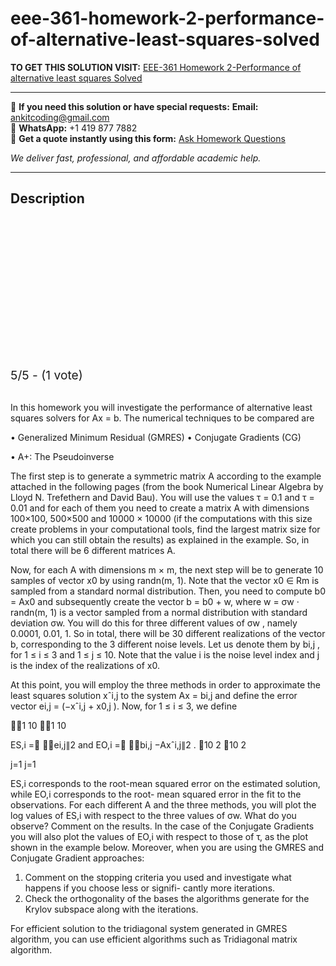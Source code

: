 # eee-361-homework-2-performance-of-alternative-least-squares-solved
**TO GET THIS SOLUTION VISIT:** [EEE-361 Homework 2-Performance of alternative least squares Solved](https://www.ankitcodinghub.com/product/eee-361-homework-2-performance-of-alternative-least-squares-solved/)


---

📩 **If you need this solution or have special requests:** **Email:** ankitcoding@gmail.com  
📱 **WhatsApp:** +1 419 877 7882  
📄 **Get a quote instantly using this form:** [Ask Homework Questions](https://www.ankitcodinghub.com/services/ask-homework-questions/)

*We deliver fast, professional, and affordable academic help.*

---

<h2>Description</h2>



<div class="kk-star-ratings kksr-auto kksr-align-center kksr-valign-top" data-payload="{&quot;align&quot;:&quot;center&quot;,&quot;id&quot;:&quot;94163&quot;,&quot;slug&quot;:&quot;default&quot;,&quot;valign&quot;:&quot;top&quot;,&quot;ignore&quot;:&quot;&quot;,&quot;reference&quot;:&quot;auto&quot;,&quot;class&quot;:&quot;&quot;,&quot;count&quot;:&quot;1&quot;,&quot;legendonly&quot;:&quot;&quot;,&quot;readonly&quot;:&quot;&quot;,&quot;score&quot;:&quot;5&quot;,&quot;starsonly&quot;:&quot;&quot;,&quot;best&quot;:&quot;5&quot;,&quot;gap&quot;:&quot;4&quot;,&quot;greet&quot;:&quot;Rate this product&quot;,&quot;legend&quot;:&quot;5\/5 - (1 vote)&quot;,&quot;size&quot;:&quot;24&quot;,&quot;title&quot;:&quot;EEE-361 Homework 2-Performance of alternative least squares Solved&quot;,&quot;width&quot;:&quot;138&quot;,&quot;_legend&quot;:&quot;{score}\/{best} - ({count} {votes})&quot;,&quot;font_factor&quot;:&quot;1.25&quot;}">

<div class="kksr-stars">

<div class="kksr-stars-inactive">
            <div class="kksr-star" data-star="1" style="padding-right: 4px">


<div class="kksr-icon" style="width: 24px; height: 24px;"></div>
        </div>
            <div class="kksr-star" data-star="2" style="padding-right: 4px">


<div class="kksr-icon" style="width: 24px; height: 24px;"></div>
        </div>
            <div class="kksr-star" data-star="3" style="padding-right: 4px">


<div class="kksr-icon" style="width: 24px; height: 24px;"></div>
        </div>
            <div class="kksr-star" data-star="4" style="padding-right: 4px">


<div class="kksr-icon" style="width: 24px; height: 24px;"></div>
        </div>
            <div class="kksr-star" data-star="5" style="padding-right: 4px">


<div class="kksr-icon" style="width: 24px; height: 24px;"></div>
        </div>
    </div>

<div class="kksr-stars-active" style="width: 138px;">
            <div class="kksr-star" style="padding-right: 4px">


<div class="kksr-icon" style="width: 24px; height: 24px;"></div>
        </div>
            <div class="kksr-star" style="padding-right: 4px">


<div class="kksr-icon" style="width: 24px; height: 24px;"></div>
        </div>
            <div class="kksr-star" style="padding-right: 4px">


<div class="kksr-icon" style="width: 24px; height: 24px;"></div>
        </div>
            <div class="kksr-star" style="padding-right: 4px">


<div class="kksr-icon" style="width: 24px; height: 24px;"></div>
        </div>
            <div class="kksr-star" style="padding-right: 4px">


<div class="kksr-icon" style="width: 24px; height: 24px;"></div>
        </div>
    </div>
</div>


<div class="kksr-legend" style="font-size: 19.2px;">
            5/5 - (1 vote)    </div>
    </div>
<div class="page" title="Page 1">
<div class="layoutArea">
<div class="column">
&nbsp;

In this homework you will investigate the performance of alternative least squares solvers for Ax = b. The numerical techniques to be compared are

• Generalized Minimum Residual (GMRES) • Conjugate Gradients (CG)

• A+: The Pseudoinverse

The first step is to generate a symmetric matrix A according to the example attached in the following pages (from the book Numerical Linear Algebra by Lloyd N. Trefethern and David Bau). You will use the values τ = 0.1 and τ = 0.01 and for each of them you need to create a matrix A with dimensions 100×100, 500×500 and 10000 × 10000 (if the computations with this size create problems in your computational tools, find the largest matrix size for which you can still obtain the results) as explained in the example. So, in total there will be 6 different matrices A.

Now, for each A with dimensions m × m, the next step will be to generate 10 samples of vector x0 by using randn(m, 1). Note that the vector x0 ∈ Rm is sampled from a standard normal distribution. Then, you need to compute b0 = Ax0 and subsequently create the vector b = b0 + w, where w = σw · randn(m, 1) is a vector sampled from a normal distribution with standard deviation σw. You will do this for three different values of σw , namely 0.0001, 0.01, 1. So in total, there will be 30 different realizations of the vector b, corresponding to the 3 different noise levels. Let us denote them by bi,j , for 1 ≤ i ≤ 3 and 1 ≤ j ≤ 10. Note that the value i is the noise level index and j is the index of the realizations of x0.

At this point, you will employ the three methods in order to approximate the least squares solution xˆi,j to the system Ax = bi,j and define the error vector ei,j = (−xˆi,j + x0,j ). Now, for 1 ≤ i ≤ 3, we define

􏰃􏰂1 10 􏰃􏰂1 10

ES,i =􏰂 􏰀∥ei,j∥2 and EO,i =􏰂 􏰀∥bi,j −Axˆi,j∥2 . 􏰁10 2 􏰁10 2

j=1 j=1

ES,i corresponds to the root-mean squared error on the estimated solution, while EO,i corresponds to the root- mean squared error in the fit to the observations. For each different A and the three methods, you will plot the log values of ES,i with respect to the three values of σw. What do you observe? Comment on the results. In the case of the Conjugate Gradients you will also plot the values of EO,i with respect to those of τ, as the plot shown in the example below. Moreover, when you are using the GMRES and Conjugate Gradient approaches:

<ol>
<li>Comment on the stopping criteria you used and investigate what happens if you choose less or signifi- cantly more iterations.</li>
<li>Check the orthogonality of the bases the algorithms generate for the Krylov subspace along with the iterations.</li>
</ol>
For efficient solution to the tridiagonal system generated in GMRES algorithm, you can use efficient algorithms such as Tridiagonal matrix algorithm.

</div>
</div>
</div>
